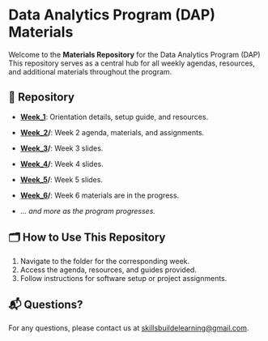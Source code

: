 # Data Analytics Program (DAP) Materials  

Welcome to the **Materials Repository** for the Data Analytics Program (DAP) This repository serves as a central hub for all weekly agendas, resources, and additional materials throughout the program.

## 📂 Repository
- **[Week_1](https://github.com/DAPLearning2025/materials/tree/main/week_1)**: Orientation details, setup guide, and resources.  
- **[Week_2](https://github.com/DAPLearning2025/materials/tree/main/week_2)/**: Week 2 agenda, materials, and assignments.
- **[Week_3](https://github.com/DAPLearning2025/materials/tree/main/week_3/slides)/**: Week 3 slides.
- **[Week_4](https://github.com/DAPLearning2025/materials/tree/main/week_4/slides)/**: Week 4 slides.
- **[Week_5](https://github.com/DAPLearning2025/materials/tree/main/week_5/Slides)/**: Week 5 slides.
- **[Week_6]()/**: Week 6 materials are in the progress.
 
- *... and more as the program progresses.*

## 🗂️ How to Use This Repository  
1. Navigate to the folder for the corresponding week.  
2. Access the agenda, resources, and guides provided.  
3. Follow instructions for software setup or project assignments.  

## 📬 Questions?  
For any questions, please contact us at [skillsbuildelearning@gmail.com](mailto:skillsbuildelearning@gmail.com).  
